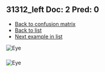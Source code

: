 ## 31312_left Doc: 2 Pred: 0
- [Back to confusion matrix](https://github.com/juliandewit/kaggle_retinopathy/blob/master/matrix.md)
- [Back to list](https://github.com/juliandewit/kaggle_retinopathy/blob/master/lists/20/list.md)
- [Next example in list](https://github.com/juliandewit/kaggle_retinopathy/blob/master/lists/20/31/31347_left.md)

![Eye](https://retinopaty.blob.core.windows.net/size1024/31312_left_2.jpeg)

### 

![Eye]()
